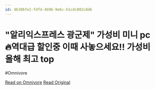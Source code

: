```yaml
---
id: d6306fe1-fdfd-4b96-9e6c-b1cdc002c8db
---
```


# "알리익스프레스 광군제"  가성비 미니 pc 🔥역대급  할인중 이때 사놓으세요!! 가성비 올해 최고 top
#Omnivore

[Read on Omnivore](https://omnivore.app/me/https-youtube-com-watch-v-3-b-95-sd-8-k-sy-0-1932728e79d)
[Read Original](https://youtube.com/watch?v=3B95SD8KSy0)

